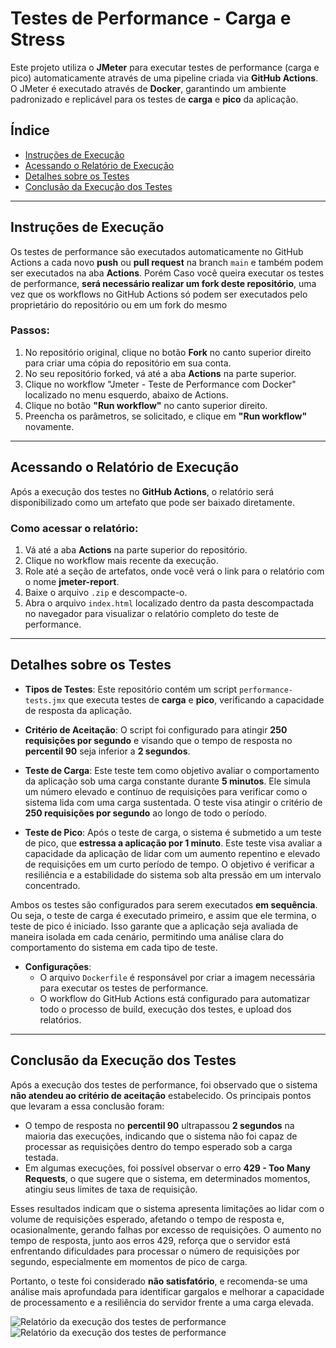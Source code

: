 # Testes de Performance - Carga e Stress

Este projeto utiliza o **JMeter** para executar testes de performance (carga e pico) automaticamente através de uma pipeline criada via **GitHub Actions**. O JMeter é executado através de **Docker**, garantindo um ambiente padronizado e replicável para os testes de **carga** e **pico** da aplicação.

## Índice

-   [Instruções de Execução](#instruções-de-execução)
-   [Acessando o Relatório de Execução](#acessando-o-relatório-de-execução)
-   [Detalhes sobre os Testes](#detalhes-sobre-os-testes)
-   [Conclusão da Execução dos Testes](#conclusão-da-execução-dos-testes)

---

## Instruções de Execução

Os testes de performance são executados automaticamente no GitHub Actions a cada novo **push** ou **pull request** na branch `main` e também podem ser executados na aba **Actions**. Porém Caso você queira executar os testes de performance, **será necessário realizar um fork deste repositório**, uma vez que os workflows no GitHub Actions só podem ser executados pelo proprietário do repositório ou em um fork do mesmo

### Passos:

1. No repositório original, clique no botão **Fork** no canto superior direito para criar uma cópia do repositório em sua conta.
2. No seu repositório forked, vá até a aba **Actions** na parte superior.
3. Clique no workflow "Jmeter - Teste de Performance com Docker" localizado no menu esquerdo, abaixo de Actions.
4. Clique no botão **"Run workflow"** no canto superior direito.
5. Preencha os parâmetros, se solicitado, e clique em **"Run workflow"** novamente.

---

## Acessando o Relatório de Execução

Após a execução dos testes no **GitHub Actions**, o relatório será disponibilizado como um artefato que pode ser baixado diretamente.

### Como acessar o relatório:

1. Vá até a aba **Actions** na parte superior do repositório.
2. Clique no workflow mais recente da execução.
3. Role até a seção de artefatos, onde você verá o link para o relatório com o nome **jmeter-report**.
4. Baixe o arquivo `.zip` e descompacte-o.
5. Abra o arquivo `index.html` localizado dentro da pasta descompactada no navegador para visualizar o relatório completo do teste de performance.

---

## Detalhes sobre os Testes

-   **Tipos de Testes**: Este repositório contém um script `performance-tests.jmx` que executa testes de **carga** e **pico**, verificando a capacidade de resposta da aplicação.

-   **Critério de Aceitação**: O script foi configurado para atingir **250 requisições por segundo** e visando que o tempo de resposta no **percentil 90** seja inferior a **2 segundos**.

-   **Teste de Carga**: Este teste tem como objetivo avaliar o comportamento da aplicação sob uma carga constante durante **5 minutos**. Ele simula um número elevado e contínuo de requisições para verificar como o sistema lida com uma carga sustentada. O teste visa atingir o critério de **250 requisições por segundo** ao longo de todo o período.

-   **Teste de Pico**: Após o teste de carga, o sistema é submetido a um teste de pico, que **estressa a aplicação por 1 minuto**. Este teste visa avaliar a capacidade da aplicação de lidar com um aumento repentino e elevado de requisições em um curto período de tempo. O objetivo é verificar a resiliência e a estabilidade do sistema sob alta pressão em um intervalo concentrado.

Ambos os testes são configurados para serem executados **em sequência**. Ou seja, o teste de carga é executado primeiro, e assim que ele termina, o teste de pico é iniciado. Isso garante que a aplicação seja avaliada de maneira isolada em cada cenário, permitindo uma análise clara do comportamento do sistema em cada tipo de teste.

-   **Configurações**:
    -   O arquivo `Dockerfile` é responsável por criar a imagem necessária para executar os testes de performance.
    -   O workflow do GitHub Actions está configurado para automatizar todo o processo de build, execução dos testes, e upload dos relatórios.

---

## Conclusão da Execução dos Testes

Após a execução dos testes de performance, foi observado que o sistema **não atendeu ao critério de aceitação** estabelecido. Os principais pontos que levaram a essa conclusão foram:

-   O tempo de resposta no **percentil 90** ultrapassou **2 segundos** na maioria das execuções, indicando que o sistema não foi capaz de processar as requisições dentro do tempo esperado sob a carga testada.
-   Em algumas execuções, foi possível observar o erro **429 - Too Many Requests**, o que sugere que o sistema, em determinados momentos, atingiu seus limites de taxa de requisição.

Esses resultados indicam que o sistema apresenta limitações ao lidar com o volume de requisições esperado, afetando o tempo de resposta e, ocasionalmente, gerando falhas por excesso de requisições. O aumento no tempo de resposta, junto aos erros 429, reforça que o servidor está enfrentando dificuldades para processar o número de requisições por segundo, especialmente em momentos de pico de carga.

Portanto, o teste foi considerado **não satisfatório**, e recomenda-se uma análise mais aprofundada para identificar gargalos e melhorar a capacidade de processamento e a resiliência do servidor frente a uma carga elevada.

![Relatório da execução dos testes de performance](https://imgur.com/a/1yhpkCY)
![Relatório da execução dos testes de performance](https://imgur.com/a/2cOV8bf)

